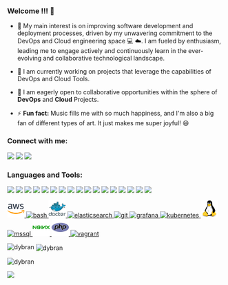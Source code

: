 ### Welcome !!! 👋


- 🔭 My main interest is on improving software development and deployment processes, driven by my unwavering commitment to the DevOps and Cloud engineering space 💻 ☁️. I am fueled by enthusiasm, leading me to engage actively and continuously learn in the ever-evolving and collaborative technological landscape.

- 🌱 I am currently working on  projects that leverage the capabilities of DevOps and Cloud Tools.
  
- 👯 I am eagerly open to collaborative opportunities within the sphere of __DevOps__ and __Cloud__ Projects.
- ⚡ __Fun fact:__ Music fills me with so much happiness, and I'm also a big fan of different types of art. It just makes me super joyful! 😄


 <h3 align="left">Connect with me:</h3>
<p align="left">
</p>

[![](https://img.shields.io/badge/twitter-%230077B5.svg?style=for-the-badge&logo=twitter)](https://www.twitter.com/Narbydxelos)
[![](https://img.shields.io/badge/linkedin-%230077B5.svg?style=for-the-badge&logo=linkedin)](https://www.linkedin.com/in/solomon-onwuasoanya-55b41180/)
[![](https://img.shields.io/badge/medium-%230077B5.svg?style=for-the-badge&logo=medium)](https://medium.com/@onwuasoanyasc_22360)

<h3 align="left">Languages and Tools:</h3>

 [![](https://img.shields.io/badge/Jenkins-%230077B5.svg?style=for-the-badge&logo=Jenkins)]() [![](https://img.shields.io/badge/Git-%230077B5.svg?style=for-the-badge&logo=Git)]() [![](https://img.shields.io/badge/Ansible-%230077B5.svg?style=for-the-badge&logo=Ansible)]() [![](https://img.shields.io/badge/Terraform-%230077B5.svg?style=for-the-badge&logo=Terraform)]() [![](https://img.shields.io/badge/Kubernetes-%230077B5.svg?style=for-the-badge&logo=Kubernetes)]() [![](https://img.shields.io/badge/Helm-%230077B5.svg?style=for-the-badge&logo=Helm)]() [![](https://img.shields.io/badge/Linux-%230077B5.svg?style=for-the-badge&logo=Linux)]() [![](https://img.shields.io/badge/Gitlab-%230077B5.svg?style=for-the-badge&logo=Gitlab)]() [![](https://img.shields.io/badge/Pulumi-%230077B5.svg?style=for-the-badge&logo=Pulumi)]() [![](https://img.shields.io/badge/Vagrant-%230077B5.svg?style=for-the-badge&logo=Vagrant)]() [![](https://img.shields.io/badge/Nginx-%230077B5.svg?style=for-the-badge&logo=Nginx)]() [![](https://img.shields.io/badge/AWS-%230077B5.svg?style=for-the-badge&logo=AWS)]() [![](https://img.shields.io/badge/Azure-%230077B5.svg?style=for-the-badge&logo=Azure)]() [![](https://img.shields.io/badge/Vault-%230077B5.svg?style=for-the-badge&logo=Vault)]() [![](https://img.shields.io/badge/Grafana-%230077B5.svg?style=for-the-badge&logo=Grafana)]() [![](https://img.shields.io/badge/Prometheus-%230077B5.svg?style=for-the-badge&logo=Prometheus)]() [![](https://img.shields.io/badge/Elasticsearch-%230077B5.svg?style=for-the-badge&logo=Elasticsearch)]()

<p align="left"> <a href="https://aws.amazon.com" target="_blank" rel="noreferrer"> <img src="https://raw.githubusercontent.com/devicons/devicon/master/icons/amazonwebservices/amazonwebservices-original-wordmark.svg" alt="aws" width="40" height="40"/> </a> <a href="https://www.gnu.org/software/bash/" target="_blank" rel="noreferrer"> <img src="https://www.vectorlogo.zone/logos/gnu_bash/gnu_bash-icon.svg" alt="bash" width="40" height="40"/> </a> <a href="https://www.docker.com/" target="_blank" rel="noreferrer"> <img src="https://raw.githubusercontent.com/devicons/devicon/master/icons/docker/docker-original-wordmark.svg" alt="docker" width="40" height="40"/> </a> <a href="https://www.elastic.co" target="_blank" rel="noreferrer"> <img src="https://www.vectorlogo.zone/logos/elastic/elastic-icon.svg" alt="elasticsearch" width="40" height="40"/> </a> <a href="https://git-scm.com/" target="_blank" rel="noreferrer"> <img src="https://www.vectorlogo.zone/logos/git-scm/git-scm-icon.svg" alt="git" width="40" height="40"/> </a> <a href="https://grafana.com" target="_blank" rel="noreferrer"> <img src="https://www.vectorlogo.zone/logos/grafana/grafana-icon.svg" alt="grafana" width="40" height="40"/> </a> <a href="https://kubernetes.io" target="_blank" rel="noreferrer"> <img src="https://www.vectorlogo.zone/logos/kubernetes/kubernetes-icon.svg" alt="kubernetes" width="40" height="40"/> </a> <a href="https://www.linux.org/" target="_blank" rel="noreferrer"> <img src="https://raw.githubusercontent.com/devicons/devicon/master/icons/linux/linux-original.svg" alt="linux" width="40" height="40"/> </a> <a href="https://www.microsoft.com/en-us/sql-server" target="_blank" rel="noreferrer"> <img src="https://www.svgrepo.com/show/303229/microsoft-sql-server-logo.svg" alt="mssql" width="40" height="40"/> </a> <a href="https://www.nginx.com" target="_blank" rel="noreferrer"> <img src="https://raw.githubusercontent.com/devicons/devicon/master/icons/nginx/nginx-original.svg" alt="nginx" width="40" height="40"/> </a> <a href="https://www.php.net" target="_blank" rel="noreferrer"> <img src="https://raw.githubusercontent.com/devicons/devicon/master/icons/php/php-original.svg" alt="php" width="40" height="40"/> </a> <a href="https://www.vagrantup.com/" target="_blank" rel="noreferrer"> <img src="https://www.vectorlogo.zone/logos/vagrantup/vagrantup-icon.svg" alt="vagrant" width="40" height="40"/> </a> </p>

<p><img align="left" src="https://github-readme-stats.vercel.app/api/top-langs?username=dybran&show_icons=true&locale=en&layout=compact" alt="dybran" /></p>

<p>&nbsp;<img align="center" src="https://github-readme-stats.vercel.app/api?username=dybran&show_icons=true&locale=en" alt="dybran" /></p>

<p><img align="center" src="https://github-readme-streak-stats.herokuapp.com/?user=dybran&" alt="dybran" /></p>


![](https://github.com/dybran/Containerizing-Microservices-Project/blob/main/images/ved.jpg)





<!--
**dybran/dybran** is a ✨ _special_ ✨ repository because its `README.md` (this file) appears on your GitHub profile.

Here are some ideas to get you started:

- 🔭 I’m currently working on DevOps :computer: :cloud: 
- 🌱 I’m currently learning DevOps Tools
- 👯 I’m looking to collaborate on Devops and Cloud Computing
- 📫 How to reach me: https://twitter.com/Narbydxelos
- 😄 Pronouns: 
- ⚡ Fun fact: i love listening to music...alot :smile:
-->
